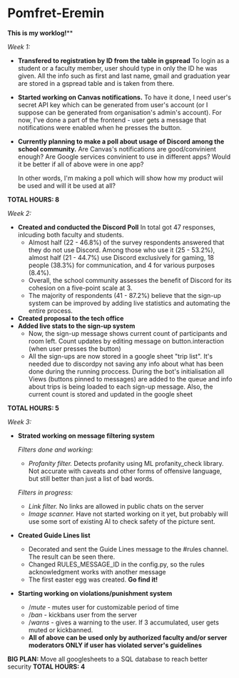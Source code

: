 # Pomfret-Eremin
**This is my worklog!****

_Week 1:_
- **Transfered to registration by ID from the table in gspread**
  To login as a student or a faculty member, user should type in only the ID he was given. All the info such as first and last name, gmail and graduation year are stored in a gspread table and is taken from there.
  
-  **Started working on Canvas notifications.**
  To have it done, I need user's secret API key which can be generated from user's account (or I suppose can be generated from organisation's admin's account). For now, I've done a part of the
  frontend - user gets a message that notifications were enabled when he presses the button.
- **Currently planning to make a poll about usage of Discord among the school community.**
    Are Canvas's notifications are good/convinient enough?
    Are Google services convinient to use in different apps?
    Would it be better if all of above were in one app?

    In other words, I'm making a poll which will show how my product wiil be used and will it be used at all?
  
**TOTAL HOURS: 8**

_Week 2:_
- **Created and conducted the Discord Poll**
  In total got 47 responses, inlcuding both faculty and students.
  - Almost half (22 - 46.8%) of the survey respondents answered that they do not use Discord. Among those who use it (25 - 53.2%), almost half (21 - 44.7%) use      Discord exclusively for gaming, 18 people (38.3%) for communication, and 4 for various purposes (8.4%).
  -   Overall, the school community assesses the benefit of Discord for its cohesion on a five-point scale at 3.
  -   The majority of respondents (41 - 87.2%) believe that the sign-up system can be improved by adding live statistics and automating the entire process.
- **Created proposal to the tech office**
- **Added live stats to the sign-up system**
  -   Now, the sign-up message shows current count of participants and room left. Count updates by editing message on button.interaction (when user presses the button)
  -   All the sign-ups are now stored in a google sheet "trip list". It's needed due to discordpy not saving any info about what has been done during the running proccess. During the bot's initialisation all Views (buttons pinned to messages) are added to the queue and info about trips is being loaded to each sign-up message. Also, the current count is stored and updated in the google sheet

**TOTAL HOURS: 5**


_Week 3:_
- **Strated working on message filtering system**

     _Filters done and working:_
    - _Profanity filter._ Detects profanity using ML profanity_check library. Not accurate with caveats and other forms of offensive language, but still better than just a list of bad words.
    
    _Filters in progress:_
    -   _Link filter._ No links are allowed in public chats on the server
    -   _Image scanner._ Have not started working on it yet, but probably will use some sort of existing AI to check safety of the picture sent.
    
- **Created Guide Lines list**
  - Decorated and sent the Guide Lines message to the #rules channel. The result can be seen there.
  - Changed RULES_MESSAGE_ID in the config.py, so the rules acknowledgment works with another message
  - The first easter egg was created. **Go find it!**
    
- **Starting working on violations/punishment system**
  - /_mute_ - mutes user for customizable period of time
  - /_ban_ - kickbans user from the server
  - /_warns_ - gives a warning to the user. If 3 accumulated, user gets muted or kickbanned.
  - **All of above can be used only by authorized faculty and/or server moderators ONLY if user has violated server's guidelines**

**BIG PLAN:** Move all googlesheets to a SQL database to reach better security
**TOTAL HOURS: 4**
